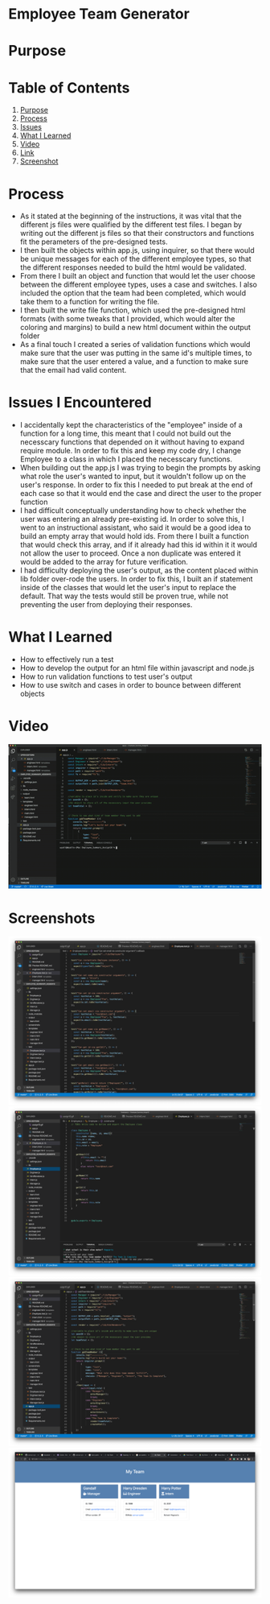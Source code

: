 # Employee Team Generator

# Purpose

# Table of Contents
1. [Purpose](#Purpose)
2. [Process](#Process)
3. [Issues](#Issues)
4. [What I Learned](#What)
5. [Video](#Video)
6. [Link](#Link)
7. [Screenshot](#Screenshot)

# Process 
* As it stated at the beginning of the instructions, it was vital that the different js files were qualified by the different test files. I began by writing out the different js files so that their constructors and functions fit the perameters of the pre-designed tests.
* I then built the objects within app.js, using inquirer, so that there would be unique messages for each of the different employee types, so that the different responses needed to build the html would be validated.
* From there I built an object and function that would let the user choose between the different employee types, uses a case and switches. I also included the option that the team had been completed, which would take them to a function for writing the file. 
* I then built the write file function, which used the pre-designed html formats (with some tweaks that I provided, which would alter the coloring and margins) to build a new html document within the output folder
* As a final touch I created a series of validation functions which would make sure that the user was putting in the same id's multiple times, to make sure that the user entered a value, and a function to make sure that the email had valid content.  

# Issues I Encountered 
* I accidentally kept the characteristics of the "employee" inside of a function for a long time, this meant that I could not build out the necesscary functions that depended on it without having to expand require module. In order to fix this and keep my code dry, I change Employee to a class in which I placed the necesscary functions. 
* When building out the app.js I was trying to begin the prompts by asking what role the user's wanted to input, but it wouldn't follow up on the user's response. In order to fix this I needed to put break at the end of each case so that it would end the case and direct the user to the proper function
* I had difficult conceptually understanding how to check whether the user was entering an already pre-existing id. In order to solve this, I went to an instructional assistant, who said it would be a good idea to build an empty array that would hold ids. From there I built a function that would check this array, and if it already had this id within it it would not allow the user to proceed. Once a non duplicate was entered it would be added to the array for future verification. 
* I had difficulty deploying the user's output, as the content placed within lib folder over-rode the users. In order to fix this, I built an if statement inside of the classes that would let the user's input to replace the default. That way the tests would still be proven true, while not preventing the user from deploying their responses.

# What I Learned
* How to effectively run a test 
* How to develop the output for an html file within javascript and node.js
* How to run validation functions to test user's output
* How to use switch and cases in order to bounce between different objects

# Video 
![Video Gif of the Application](./screenshots/assign10.gif)

# Screenshots 
![Screenshot of the test.js](./screenshots/test.png)
![Screenshot of employee.js in lib folder](./screenshots/library.png)
![Screenshot of app.js](./screenshots/app.png)
![Screenshot of deployed website](./screenshots/deployed.png)
